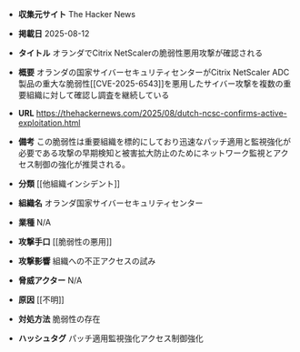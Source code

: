 - **収集元サイト**
The Hacker News

- **掲載日**
2025-08-12

- **タイトル**
オランダでCitrix NetScalerの脆弱性悪用攻撃が確認される

- **概要**
オランダの国家サイバーセキュリティセンターがCitrix NetScaler ADC製品の重大な脆弱性[[CVE-2025-6543]]を悪用したサイバー攻撃を複数の重要組織に対して確認し調査を継続している

- **URL**
https://thehackernews.com/2025/08/dutch-ncsc-confirms-active-exploitation.html

- **備考**
この脆弱性は重要組織を標的にしており迅速なパッチ適用と監視強化が必要である攻撃の早期検知と被害拡大防止のためにネットワーク監視とアクセス制御の強化が推奨される。

- **分類**
[[他組織インシデント]]

- **組織名**
オランダ国家サイバーセキュリティセンター

- **業種**
N/A

- **攻撃手口**
[[脆弱性の悪用]]

- **攻撃影響**
組織への不正アクセスの試み

- **脅威アクター**
N/A

- **原因**
[[不明]]

- **対処方法**
脆弱性の存在

- **ハッシュタグ**
パッチ適用監視強化アクセス制御強化
